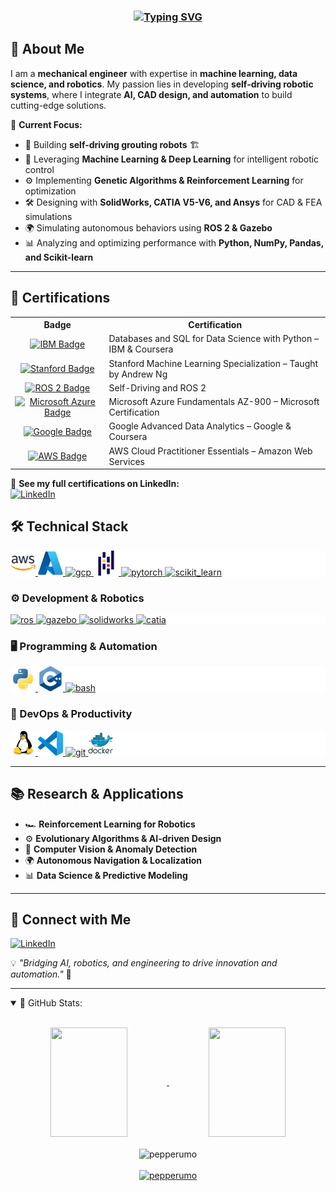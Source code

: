 <!-- Centered animated greeting -->
<h3 align="center">
    <a href="https://git.io/typing-svg">
        <img src="https://readme-typing-svg.herokuapp.com?font=Fira+Code&size=24&pause=1500&center=true&vCenter=true&random=false&width=550&lines=Hello+%26+Welcome!+👋;My+name+is+Giuseppe+Rumore" alt="Typing SVG" />
    </a>
</h3>


## 🚀 About Me

I am a **mechanical engineer** with expertise in **machine learning, data science, and robotics**. My passion lies in developing **self-driving robotic systems**, where I integrate **AI, CAD design, and automation** to build cutting-edge solutions.

🔹 **Current Focus:**
- 🤖 Building **self-driving grouting robots** 🏗️  
- 🧠 Leveraging **Machine Learning & Deep Learning** for intelligent robotic control  
- ⚙️ Implementing **Genetic Algorithms & Reinforcement Learning** for optimization  
- 🛠️ Designing with **SolidWorks, CATIA V5-V6, and Ansys** for CAD & FEA simulations  
- 🌍 Simulating autonomous behaviors using **ROS 2 & Gazebo**  
- 📊 Analyzing and optimizing performance with **Python, NumPy, Pandas, and Scikit-learn**  

---
## 📜 Certifications

<p align="center">
<table>
    <tr>
        <th>Badge</th>
        <th>Certification</th>
    </tr>
    <tr>
        <td align="center">
            <a href="https://www.coursera.org/account/accomplishments/verify/H7XUQXGI3O5M">
                <img src="https://img.shields.io/badge/IBM-121FCF?style=flat-square&logo=IBM&logoColor=white" alt="IBM Badge">
            </a>
        </td>
        <td>Databases and SQL for Data Science with Python – IBM & Coursera</td>
    </tr>
    <tr>
        <td align="center">
            <a href="https://www.coursera.org/account/accomplishments/specialization/RZS3DFHHQVDC">
                <img src="https://img.shields.io/badge/Stanford%20University-8C1515?style=flat-square&logo=Stanford&logoColor=white" alt="Stanford Badge">
            </a>
        </td>
        <td>Stanford Machine Learning Specialization – Taught by Andrew Ng</td>
    </tr>
    <tr>
        <td align="center">
            <a href="https://www.udemy.com/certificate/UC-b2344127-ae60-4358-9c42-8a33d449ea45/">
                <img src="https://img.shields.io/badge/ROS2-22314E?style=flat-square&logo=ros&logoColor=white" alt="ROS 2 Badge">
            </a>
        </td>
        <td>Self-Driving and ROS 2 </td>
    </tr>
    <tr>
        <td align="center">
            <a href="https://www.coursera.org/account/accomplishments/specialization/S5X2ISJLHPYU">
                <img src="https://img.shields.io/badge/Microsoft%20Azure-0078D4?style=flat-square&logo=microsoft-azure&logoColor=white" alt="Microsoft Azure Badge">
            </a>
        </td>
        <td>Microsoft Azure Fundamentals AZ-900 – Microsoft Certification</td>
    </tr>
    <tr>
        <td align="center">
            <a href="https://www.coursera.org/account/accomplishments/specialization/ZC2SLKO3FBZ0">
                <img src="https://img.shields.io/badge/Google-4285F4?style=flat-square&logo=google&logoColor=white" alt="Google Badge">
            </a>
        </td>
        <td>Google Advanced Data Analytics – Google & Coursera</td>
    </tr>
    <tr>
        <td align="center">
            <a href="https://www.coursera.org/account/accomplishments/verify/BBC8GIDMRWBB">
                <img src="https://img.shields.io/badge/AWS-232F3E?style=flat-square&logo=amazon-aws&logoColor=white" alt="AWS Badge">
            </a>
        </td>
        <td>AWS Cloud Practitioner Essentials – Amazon Web Services</td>
    </tr>
</table>
</p>

🔗 **See my full certifications on LinkedIn:**  
[![LinkedIn](https://img.shields.io/badge/LinkedIn-0A66C2?style=flat-square&logo=linkedin&logoColor=white)](https://www.linkedin.com/in/giuseppe-rumore-b2599961/details/certifications/)



## 🛠️ Technical Stack
<p align="left" style="background-color:white;"> 
    <a href="https://aws.amazon.com" target="_blank" rel="noreferrer"> <img src="https://raw.githubusercontent.com/devicons/devicon/master/icons/amazonwebservices/amazonwebservices-original-wordmark.svg" alt="aws" width="40" height="40"/> </a> 
    <a href="https://azure.microsoft.com/" target="_blank" rel="noreferrer"> <img src="https://raw.githubusercontent.com/devicons/devicon/master/icons/azure/azure-original.svg" alt="azure" width="40" height="40"/> </a>
    <a href="https://cloud.google.com" target="_blank" rel="noreferrer"> <img src="https://www.vectorlogo.zone/logos/google_cloud/google_cloud-icon.svg" alt="gcp" width="40" height="40"/> </a> 
    <a href="https://pandas.pydata.org/" target="_blank" rel="noreferrer"> <img src="https://raw.githubusercontent.com/devicons/devicon/master/icons/pandas/pandas-original.svg" alt="pandas" width="40" height="40"/> </a> 
    <a href="https://pytorch.org/" target="_blank" rel="noreferrer"> <img src="https://www.vectorlogo.zone/logos/pytorch/pytorch-icon.svg" alt="pytorch" width="40" height="40"/> </a> 
    <a href="https://scikit-learn.org/" target="_blank" rel="noreferrer"> <img src="https://upload.wikimedia.org/wikipedia/commons/0/05/Scikit_learn_logo_small.svg" alt="scikit_learn" width="40" height="40"/> </a> 
</p>

### ⚙️ Development & Robotics
<p align="left" style="background-color:white;">
    <a href="https://www.ros.org/" target="_blank" rel="noreferrer"> <img src="https://www.vectorlogo.zone/logos/ros/ros-icon.svg" alt="ros" width="40" height="40"/> </a>
    <a href="http://gazebosim.org/" target="_blank" rel="noreferrer"> <img src="https://upload.wikimedia.org/wikipedia/en/5/5e/Gazebo_logo_without_text.svg" alt="gazebo" width="40" height="40"/> </a>
    <a href="https://www.solidworks.com/" target="_blank" rel="noreferrer"> <img src="https://img.icons8.com/color/48/000000/solidworks.png" alt="solidworks" width="40" height="40"/> </a>
    <a href="https://www.3ds.com/products-services/catia/" target="_blank" rel="noreferrer"> <img src="https://img.icons8.com/color/48/000000/catia.png" alt="catia" width="40" height="40"/> </a>
</p>

### 🖥️ Programming & Automation
<p align="left" style="background-color:white;">
    <a href="https://www.python.org" target="_blank" rel="noreferrer"> <img src="https://raw.githubusercontent.com/devicons/devicon/master/icons/python/python-original.svg" alt="python" width="40" height="40"/> </a>
    <a href="https://isocpp.org/" target="_blank" rel="noreferrer"> <img src="https://raw.githubusercontent.com/devicons/devicon/master/icons/cplusplus/cplusplus-original.svg" alt="cplusplus" width="40" height="40"/> </a>
    <a href="https://www.gnu.org/software/bash/" target="_blank" rel="noreferrer"> <img src="https://www.vectorlogo.zone/logos/gnu_bash/gnu_bash-icon.svg" alt="bash" width="40" height="40"/> </a>
</p>

### 🔧 DevOps & Productivity
<p align="left" style="background-color:white;">
    <a href="https://www.linux.org/" target="_blank" rel="noreferrer"> <img src="https://raw.githubusercontent.com/devicons/devicon/master/icons/linux/linux-original.svg" alt="linux" width="40" height="40"/> </a>
    <a href="https://code.visualstudio.com/" target="_blank" rel="noreferrer"> <img src="https://raw.githubusercontent.com/devicons/devicon/master/icons/vscode/vscode-original.svg" alt="vscode" width="40" height="40"/> </a>
    <a href="https://git-scm.com/" target="_blank" rel="noreferrer"> <img src="https://www.vectorlogo.zone/logos/git-scm/git-scm-icon.svg" alt="git" width="40" height="40"/> </a>
    <a href="https://www.docker.com/" target="_blank" rel="noreferrer"> <img src="https://raw.githubusercontent.com/devicons/devicon/master/icons/docker/docker-original-wordmark.svg" alt="docker" width="40" height="40"/> </a>
</p>


---

## 📚 Research & Applications

- 🏎️ **Reinforcement Learning for Robotics**  
- ⚙️ **Evolutionary Algorithms & AI-driven Design**  
- 🔬 **Computer Vision & Anomaly Detection**  
- 🌍 **Autonomous Navigation & Localization**  
- 📊 **Data Science & Predictive Modeling**  

---

## 🔗 Connect with Me

[![LinkedIn](https://img.shields.io/badge/LinkedIn-0A66C2?style=flat-square&logo=linkedin&logoColor=white)](https://www.linkedin.com/in/giuseppe-rumore-b2599961)

💡 *"Bridging AI, robotics, and engineering to drive innovation and automation."* 🚀

---

<details open="">
        <summary>📔 GitHub Stats:</summary>
        <br>
        <p align="center">
                <a href="https://github.com/pepperumo">
                        <img align="center" height="175px" src="https://github-readme-stats.vercel.app/api?username=pepperumo&show_icons=true&count_private=true&theme=radical&border_color=7F3FBF&bg_color=0D1117&title_color=FF6EC7&icon_color=FFDD86" height="192px" width="49.5%"/>
                </a>
                <a href="https://github.com/pepperumo">
                        <img align="center" height="175px" src="https://github-readme-stats.vercel.app/api/top-langs/?username=pepperumo&count_private=true&layout=compact&theme=radical&title_color=FF6EC7&text_color=FFDD86&hide=jupyter%20notebook,html" height="192px" width="49.5%"/>
                </a>
                <br><br>
                <img align="center" src="https://github-readme-streak-stats.herokuapp.com/?user=pepperumo&theme=radical&border=7F3FBF&background=0D1117" alt="pepperumo"/>
                <br><br>
                <a href="https://github.com/pepperumo">
                        <img src="https://github-profile-summary-cards.vercel.app/api/cards/profile-details?username=pepperumo&theme=radical" alt="pepperumo"/>
                </a>
        </p>
</details>
